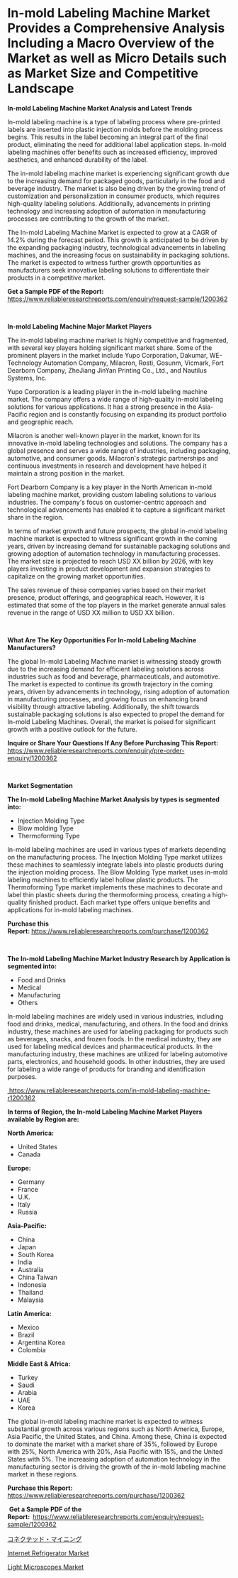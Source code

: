 <p><h1>In-mold Labeling Machine Market Provides a Comprehensive Analysis Including a Macro Overview of the Market as well as Micro Details such as Market Size and Competitive Landscape</h1></p><p><strong>In-mold Labeling Machine Market Analysis and Latest Trends</strong></p>
<p><p>In-mold labeling machine is a type of labeling process where pre-printed labels are inserted into plastic injection molds before the molding process begins. This results in the label becoming an integral part of the final product, eliminating the need for additional label application steps. In-mold labeling machines offer benefits such as increased efficiency, improved aesthetics, and enhanced durability of the label.</p><p>The in-mold labeling machine market is experiencing significant growth due to the increasing demand for packaged goods, particularly in the food and beverage industry. The market is also being driven by the growing trend of customization and personalization in consumer products, which requires high-quality labeling solutions. Additionally, advancements in printing technology and increasing adoption of automation in manufacturing processes are contributing to the growth of the market.</p><p>The In-mold Labeling Machine Market is expected to grow at a CAGR of 14.2% during the forecast period. This growth is anticipated to be driven by the expanding packaging industry, technological advancements in labeling machines, and the increasing focus on sustainability in packaging solutions. The market is expected to witness further growth opportunities as manufacturers seek innovative labeling solutions to differentiate their products in a competitive market.</p></p>
<p><strong>Get a Sample PDF of the Report:&nbsp;</strong> <a href="https://www.reliableresearchreports.com/enquiry/request-sample/1200362">https://www.reliableresearchreports.com/enquiry/request-sample/1200362</a></p>
<p>&nbsp;</p>
<p><strong>In-mold Labeling Machine Major Market Players</strong></p>
<p><p>The in-mold labeling machine market is highly competitive and fragmented, with several key players holding significant market share. Some of the prominent players in the market include Yupo Corporation, Dakumar, WE-Technology Automation Company, Milacron, Rosti, Gosunm, Vicmark, Fort Dearborn Company, ZheJiang JinYan Printing Co., Ltd., and Nautilus Systems, Inc.</p><p>Yupo Corporation is a leading player in the in-mold labeling machine market. The company offers a wide range of high-quality in-mold labeling solutions for various applications. It has a strong presence in the Asia-Pacific region and is constantly focusing on expanding its product portfolio and geographic reach.</p><p>Milacron is another well-known player in the market, known for its innovative in-mold labeling technologies and solutions. The company has a global presence and serves a wide range of industries, including packaging, automotive, and consumer goods. Milacron's strategic partnerships and continuous investments in research and development have helped it maintain a strong position in the market.</p><p>Fort Dearborn Company is a key player in the North American in-mold labeling machine market, providing custom labeling solutions to various industries. The company's focus on customer-centric approach and technological advancements has enabled it to capture a significant market share in the region.</p><p>In terms of market growth and future prospects, the global in-mold labeling machine market is expected to witness significant growth in the coming years, driven by increasing demand for sustainable packaging solutions and growing adoption of automation technology in manufacturing processes. The market size is projected to reach USD XX billion by 2026, with key players investing in product development and expansion strategies to capitalize on the growing market opportunities.</p><p>The sales revenue of these companies varies based on their market presence, product offerings, and geographical reach. However, it is estimated that some of the top players in the market generate annual sales revenue in the range of USD XX million to USD XX billion.</p></p>
<p>&nbsp;</p>
<p><strong>What Are The Key Opportunities For In-mold Labeling Machine Manufacturers?</strong></p>
<p><p>The global In-mold Labeling Machine market is witnessing steady growth due to the increasing demand for efficient labeling solutions across industries such as food and beverage, pharmaceuticals, and automotive. The market is expected to continue its growth trajectory in the coming years, driven by advancements in technology, rising adoption of automation in manufacturing processes, and growing focus on enhancing brand visibility through attractive labeling. Additionally, the shift towards sustainable packaging solutions is also expected to propel the demand for In-mold Labeling Machines. Overall, the market is poised for significant growth with a positive outlook for the future.</p></p>
<p><strong>Inquire or Share Your Questions If Any Before Purchasing This Report:</strong> <a href="https://www.reliableresearchreports.com/enquiry/pre-order-enquiry/1200362">https://www.reliableresearchreports.com/enquiry/pre-order-enquiry/1200362</a></p>
<p>&nbsp;</p>
<p><strong>Market Segmentation</strong></p>
<p><strong>The In-mold Labeling Machine Market Analysis by types is segmented into:</strong></p>
<p><ul><li>Injection Molding Type</li><li>Blow molding Type</li><li>Thermoforming Type</li></ul></p>
<p><p>In-mold labeling machines are used in various types of markets depending on the manufacturing process. The Injection Molding Type market utilizes these machines to seamlessly integrate labels into plastic products during the injection molding process. The Blow Molding Type market uses in-mold labeling machines to efficiently label hollow plastic products. The Thermoforming Type market implements these machines to decorate and label thin plastic sheets during the thermoforming process, creating a high-quality finished product. Each market type offers unique benefits and applications for in-mold labeling machines.</p></p>
<p><strong>Purchase this Report:&nbsp;</strong><a href="https://www.reliableresearchreports.com/purchase/1200362">https://www.reliableresearchreports.com/purchase/1200362</a></p>
<p>&nbsp;</p>
<p><strong>The In-mold Labeling Machine Market Industry Research by Application is segmented into:</strong></p>
<p><ul><li>Food and Drinks</li><li>Medical</li><li>Manufacturing</li><li>Others</li></ul></p>
<p><p>In-mold labeling machines are widely used in various industries, including food and drinks, medical, manufacturing, and others. In the food and drinks industry, these machines are used for labeling packaging for products such as beverages, snacks, and frozen foods. In the medical industry, they are used for labeling medical devices and pharmaceutical products. In the manufacturing industry, these machines are utilized for labeling automotive parts, electronics, and household goods. In other industries, they are used for labeling a wide range of products for branding and identification purposes.</p></p>
<p><a href="https://www.reliableresearchreports.com/in-mold-labeling-machine-r1200362">&nbsp;https://www.reliableresearchreports.com/in-mold-labeling-machine-r1200362</a></p>
<p><strong>In terms of Region, the In-mold Labeling Machine Market Players available by Region are:</strong></p>
<p>
    <p> <strong> North America: </strong>
        <ul>
            <li>United States</li>
            <li>Canada</li>
        </ul>
        </p> 
    <p> <strong> Europe: </strong>
        <ul>
            <li>Germany</li>
            <li>France</li>
            <li>U.K.</li>
            <li>Italy</li>
            <li>Russia</li>
        </ul>
        </p> 
    <p> <strong> Asia-Pacific: </strong>
        <ul>
            <li>China</li>
            <li>Japan</li>
            <li>South Korea</li>
            <li>India</li>
            <li>Australia</li>
            <li>China Taiwan</li>
            <li>Indonesia</li>
            <li>Thailand</li>
            <li>Malaysia</li>
        </ul>
        </p> 
    <p> <strong> Latin America: </strong>
        <ul>
            <li>Mexico</li>
            <li>Brazil</li>
            <li>Argentina Korea</li>
            <li>Colombia</li>
        </ul>
        </p> 
    <p> <strong> Middle East & Africa: </strong>
        <ul>
            <li>Turkey</li>
            <li>Saudi</li>
            <li>Arabia</li>
            <li>UAE</li>
            <li>Korea</li>
        </ul>
    </p>
    </p>
<p><p>The global in-mold labeling machine market is expected to witness substantial growth across various regions such as North America, Europe, Asia Pacific, the United States, and China. Among these, China is expected to dominate the market with a market share of 35%, followed by Europe with 25%, North America with 20%, Asia Pacific with 15%, and the United States with 5%. The increasing adoption of automation technology in the manufacturing sector is driving the growth of the in-mold labeling machine market in these regions.</p></p>
<p><strong>Purchase this Report: </strong><a href="https://www.reliableresearchreports.com/purchase/1200362">https://www.reliableresearchreports.com/purchase/1200362</a></p>
<p>&nbsp;<strong>Get a Sample PDF of the Report:&nbsp;&nbsp;</strong><a href="https://www.reliableresearchreports.com/enquiry/request-sample/1200362">https://www.reliableresearchreports.com/enquiry/request-sample/1200362</a></p>
<p><strong></strong></p>
<p><p><a href="https://medium.com/@torreyjones1910/connected-mining%E5%B8%82%E5%A0%B4%E3%83%AC%E3%83%9D%E3%83%BC%E3%83%88%E3%81%AF-%E3%81%93%E3%81%AE%E5%B8%82%E5%A0%B4%E3%81%AE%E6%9C%80%E6%96%B0%E3%81%AE%E3%83%88%E3%83%AC%E3%83%B3%E3%83%89%E3%82%84%E6%88%90%E9%95%B7%E6%A9%9F%E4%BC%9A%E3%82%92%E6%98%8E%E3%82%89%E3%81%8B%E3%81%AB%E3%81%97%E3%81%A6%E3%81%84%E3%81%BE%E3%81%99-ae55804d9e8c">コネクテッド・マイニング</a></p><p><a href="https://www.linkedin.com/pulse/internet-refrigerator-market-report-reveals-latest-trends-tagoe?trackingId=mLACnjiOHRHJxqU5%2BaPFXQ%3D%3D">Internet Refrigerator Market</a></p><p><a href="https://www.linkedin.com/pulse/light-microscopes-market-size-reveals-best-marketing-channels-jvkle?trackingId=Yvhq4VWk1TdFUF6wD9IAHQ%3D%3D">Light Microscopes Market</a></p></p>